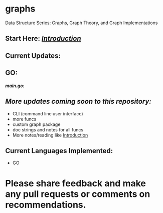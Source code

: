 # graphs
Data Structure Series: Graphs, Graph Theory, and Graph Implementations

## Start Here: ***[Introduction](https://github.com/blurout/graphs/blob/main/intro.md)***

## Current Updates: 

## GO:
##### main.go:

## ***More updates coming soon to this repository:*** ###  
* CLI (command line user interface)
* more funcs
* custom graph package
* doc strings and notes for all funcs
* More notes/reading like [Introduction](https://github.com/blurout/graphs/blob/main/intro.md)
## Current Languages Implemented:   
* GO

# Please share feedback and make any pull requests or comments on recommendations.
